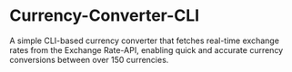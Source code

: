 # Currency-Converter-CLI
A simple CLI-based currency converter that fetches real-time exchange rates from the Exchange Rate-API, enabling quick and accurate currency conversions between over 150 currencies.
